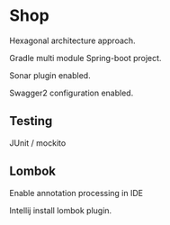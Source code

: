 # Shop

Hexagonal architecture approach.

Gradle multi module Spring-boot project.

Sonar plugin enabled.

Swagger2 configuration enabled.

## Testing

JUnit / mockito

## Lombok

Enable annotation processing in IDE

Intellij install lombok plugin.

